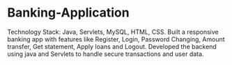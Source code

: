 # Banking-Application
 Technology Stack: Java, Servlets, MySQL, HTML, CSS.  Built a responsive banking app with features like Register, Login, Password Changing, Amount transfer, Get statement,  Apply loans and Logout.  Developed the backend using java and Servlets to handle secure transactions and user data. 
